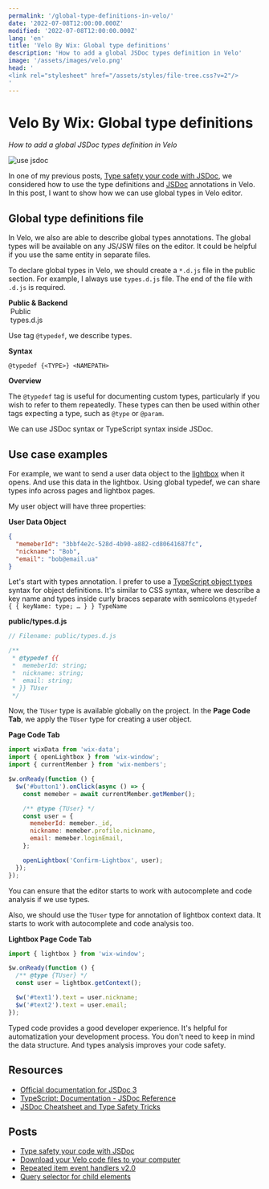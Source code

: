 ```yaml
---
permalink: '/global-type-definitions-in-velo/'
date: '2022-07-08T12:00:00.000Z'
modified: '2022-07-08T12:00:00.000Z'
lang: 'en'
title: 'Velo By Wix: Global type definitions'
description: 'How to add a global JSDoc types definition in Velo'
image: '/assets/images/velo.png'
head: '
<link rel="stylesheet" href="/assets/styles/file-tree.css?v=2"/>
'
---
```


# Velo By Wix: Global type definitions

*How to add a global JSDoc types definition in Velo*

![use jsdoc](/assets/images/use-jsdoc.svg)

In one of my previous posts, [Type safety your code with JSDoc](/type-safety-your-code-with-jsdoc/), we considered how to use the type definitions and [JSDoc](https://jsdoc.app/) annotations in Velo. In this post, I want to show how we can use global types in Velo editor.

## Global type definitions file

In Velo, we also are able to describe global types annotations. The global types will be available on any JS/JSW files on the editor. It could be helpful if you use the same entity in separate files.

To declare global types in Velo, we should create a `*.d.js` file in the public section. For example, I always use `types.d.js` file. The end of the file with `.d.js` is required.

<div class="_filetree" role="presentation" aria-label="velo sidebar">
  <div class="_filetree_tab _filetree_row">
    <strong>Public & Backend</strong>
  </div>
  <div class="_filetree_title _filetree_row">
    <img src="/assets/images/i/open.svg" alt=""/>
    Public
  </div>
  <div class="_filetree_tab _filetree_row">
    <img src="/assets/images/i/js.svg" alt=""/>
    types.d.js
  </div>
</div>

Use tag `@typedef`, we describe types.

<aside>

**Syntax**

`@typedef {<TYPE>} <NAMEPATH>`

**Overview**

The `@typedef` tag is useful for documenting custom types, particularly if you wish to refer to them repeatedly. These types can then be used within other tags expecting a type, such as `@type` or `@param`.
</aside>

We can use JSDoc syntax or TypeScript syntax inside JSDoc.

## Use case examples

For example, we want to send a user data object to the [lightbox](https://www.wix.com/velo/reference/wix-window/lightbox) when it opens. And use this data in the lightbox. Using global typedef, we can share types info across pages and lightbox pages.

My user object will have three properties:

**User Data Object**

```json
{
  "memeberId": "3bbf4e2c-528d-4b90-a882-cd80641687fc",
  "nickname": "Bob",
  "email": "bob@email.ua"
}
```

Let's start with types annotation. I prefer to use a [TypeScript object types](https://www.typescriptlang.org/docs/handbook/2/objects.html) syntax for object definitions. It's similar to CSS syntax, where we describe a key name and types inside curly braces separate with semicolons `@typedef { { keyName: type; … } } TypeName`

**public/types.d.js**

```js
// Filename: public/types.d.js

/**
 * @typedef {{
 *  memeberId: string;
 *  nickname: string;
 *  email: string;
 * }} TUser
 */
```

Now, the `TUser` type is available globally on the project. In the **Page Code Tab**, we apply the `TUser` type for creating a user object.

**Page Code Tab**

```js
import wixData from 'wix-data';
import { openLightbox } from 'wix-window';
import { currentMember } from 'wix-members';

$w.onReady(function () {
  $w('#button1').onClick(async () => {
    const memeber = await currentMember.getMember();

    /** @type {TUser} */
    const user = {
      memeberId: memeber._id,
      nickname: memeber.profile.nickname,
      email: memeber.loginEmail,
    };

    openLightbox('Confirm-Lightbox', user);
  });
});
```

You can ensure that the editor starts to work with autocomplete and code analysis if we use types.

Also, we should use the `TUser` type for annotation of lightbox context data. It starts to work with autocomplete and code analysis too.

**Lightbox Page Code Tab**

```js
import { lightbox } from 'wix-window';

$w.onReady(function () {
  /** @type {TUser} */
  const user = lightbox.getContext();

  $w('#text1').text = user.nickname;
  $w('#text2').text = user.email;
});
```

Typed code provides a good developer experience. It's helpful for automatization your development process. You don't need to keep in mind the data structure. And types analysis improves your code safety.

## Resources

- [Official documentation for JSDoc 3](https://jsdoc.app/)
- [TypeScript: Documentation - JSDoc Reference](https://www.typescriptlang.org/docs/handbook/jsdoc-supported-types.html)
- [JSDoc Cheatsheet and Type Safety Tricks](https://docs.joshuatz.com/cheatsheets/js/jsdoc/)

## Posts

- [Type safety your code with JSDoc](/type-safety-your-code-with-jsdoc/)
- [Download your Velo code files to your computer](/velo-filesystem-chrome-extension/)
- [Repeated item event handlers v2.0](/repeated-item-event-handlers-v2/)
- [Query selector for child elements](/velo-query-selector-for-child-elements/)
